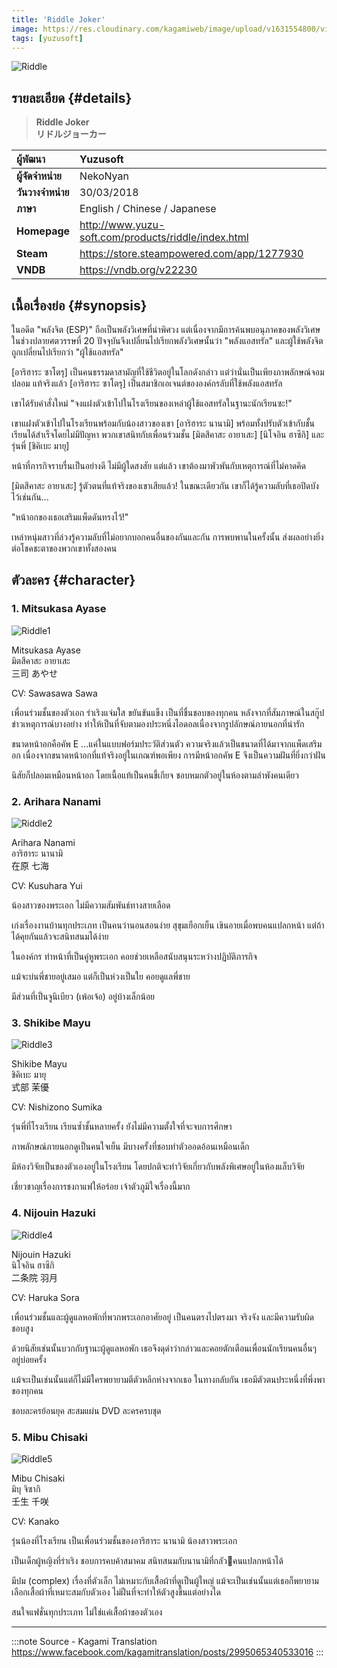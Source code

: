 ```yaml
---
title: 'Riddle Joker'
image: https://res.cloudinary.com/kagamiweb/image/upload/v1631554800/visualnovel/preview/riddle.jpg
tags: [yuzusoft]
---
```


![Riddle](https://res.cloudinary.com/kagamiweb/image/upload/v1631554800/visualnovel/preview/riddle.jpg)

## รายละเอียด {#details}

> **Riddle Joker**  
> **リドルジョーカー**

| ผู้พัฒนา | Yuzusoft |
| :---- | :---- |
| **ผู้จัดจำหน่าย** | NekoNyan |
| **วันวางจำหน่าย** | 30/03/2018 |
| **ภาษา** | English / Chinese / Japanese |
| **Homepage** | http://www.yuzu-soft.com/products/riddle/index.html |
| **Steam** | https://store.steampowered.com/app/1277930 |
| **VNDB** | https://vndb.org/v22230 |

## เนื้อเรื่องย่อ {#synopsis}

ในอดีต "พลังจิต (ESP)" ถือเป็นพลังวิเศษที่น่าพิศวง แต่เนื่องจากมีการค้นพบอนุภาคของพลังวิเศษในช่วงปลายศตวรรษที่ 20 ปัจจุบันจึงเปลี่ยนไปเรียกพลังวิเศษนั้นว่า "พลังแอสทรัล" และผู้ใช้พลังจิตถูกเปลี่ยนไปเรียกว่า "ผู้ใช้แอสทรัล"

[อาริฮาระ ซาโตรุ] เป็นคนธรรมดาสามัญที่ใช้ชีวิตอยู่ในโลกดังกล่าว
แต่ว่านั่นเป็นเพียงภาพลักษณ์จอมปลอม
แท้จริงแล้ว [อาริฮาระ ซาโตรุ] เป็นสมาชิกเอเจนต์ขององค์กรลับที่ใช้พลังแอสทรัล

เขาได้รับคำสั่งใหม่
"จงแฝงตัวเข้าไปในโรงเรียนของเหล่าผู้ใช้แอสทรัลในฐานะนักเรียนซะ!"

เขาแฝงตัวเข้าไปในโรงเรียนพร้อมกับน้องสาวของเขา [อาริฮาระ นานามิ] พร้อมทั้งปรับตัวเข้ากับชั้นเรียนได้สำเร็จโดยไม่มีปัญหา พวกเขาสนิทกับเพื่อนร่วมชั้น [มิตสึคาสะ อายาเสะ] [นิโจอิน ฮาซึกิ] และรุ่นพี่ [ชิคิเบะ มายุ]

หน้าที่ภารกิจราบรื่นเป็นอย่างดี ไม่มีผู้ใดสงสัย
แต่แล้ว เขาต้องมาพัวพันกับเหตุการณ์ที่ไม่คาดคิด 

[มิตสึคาสะ อายาเสะ] รู้ตัวตนที่แท้จริงของเขาเสียแล้ว!
ในขณะเดียวกัน เขาก็ได้รู้ความลับที่เธอปิดบังไว้เช่นกัน...

"หน้าอกของเธอเสริมแพ็ดดันทรงไว้!"

เหล่าหนุ่มสาวที่ล่วงรู้ความลับที่ไม่อยากบอกคนอื่นของกันและกัน
การพบพานในครั้งนั้น ส่งผลอย่างยิ่งต่อโชคชะตาของพวกเขาทั้งสองคน

## ตัวละคร {#character}

### 1. Mitsukasa Ayase

![Riddle1](https://res.cloudinary.com/kagamiweb/image/upload/v1631554799/visualnovel/preview/riddle_character1.jpg)

Mitsukasa Ayase  
มิตสึคาสะ อายาเสะ  
三司 あやせ

CV: Sawasawa Sawa

เพื่อนร่วมชั้นของตัวเอก ร่าเริงแจ่มใส ขยันขันแข็ง เป็นที่ชื่นชอบของทุกคน
หลังจากที่สัมภาษณ์ในสกู๊ปข่าวเหตุการณ์บางอย่าง ทำให้เป็นที่จับตามองประหนึ่งไอดอลเนื่องจากรูปลักษณ์ภายนอกที่น่ารัก

ขนาดหน้าอกคือคัพ E ...แค่ในแบบฟอร์มประวัติส่วนตัว ความจริงแล้วเป็นขนาดที่ได้มาจากแพ็ดเสริมอก เนื่องจากขนาดหน้าอกที่แท้จริงอยู่ในเกณฑ์พอเพียง การมีหน้าอกคัพ E จึงเป็นความฝันที่ยิ่งกว่าฝัน

นิสัยก็ปลอมเหมือนหน้าอก โดยเนื้อแท้เป็นคนขี้เกียจ ชอบหมกตัวอยู่ในห้องตามลำพังคนเดียว

### 2. Arihara Nanami

![Riddle2](https://res.cloudinary.com/kagamiweb/image/upload/v1631554799/visualnovel/preview/riddle_character2.jpg)

Arihara Nanami  
อาริฮาระ นานามิ  
在原 七海

CV: Kusuhara Yui

น้องสาวของพระเอก ไม่มีความสัมพันธ์ทางสายเลือด

เก่งเรื่องงานบ้านทุกประเภท เป็นคนว่านอนสอนง่าย สุขุมเยือกเย็น เขินอายเมื่อพบคนแปลกหน้า แต่ถ้าได้คุยกันแล้วจะสนิทสนมได้ง่าย

ในองค์กร ทำหน้าที่เป็นคู่หูพระเอก คอยช่วยเหลือสนับสนุนระหว่างปฏิบัติภารกิจ

แม้จะบ่นพี่ชายอยู่เสมอ แต่ก็เป็นห่วงเป็นใย คอยดูแลพี่ชาย

มีส่วนที่เป็นจูนิเบียว (เพ้อเจ้อ) อยู่บ้างเล็กน้อย

### 3. Shikibe Mayu

![Riddle3](https://res.cloudinary.com/kagamiweb/image/upload/v1631554799/visualnovel/preview/riddle_character3.jpg)

Shikibe Mayu  
ชิคิเบะ มายุ  
式部 茉優

CV: Nishizono Sumika

รุ่นพี่ที่โรงเรียน เรียนซ้ำชั้นหลายครั้ง
ยังไม่มีความตั้งใจที่จะจบการศึกษา

ภาพลักษณ์ภายนอกดูเป็นคนใจเย็น
มีบางครั้งที่ชอบทำตัวออดอ้อนเหมือนเด็ก

มีห้องวิจัยเป็นของตัวเองอยู่ในโรงเรียน
โดยปกติจะทำวิจัยเกี่ยวกับพลังพิเศษอยู่ในห้องแล็บวิจัย

เชี่ยวชาญเรื่องการชงกาแฟให้อร่อย เจ้าตัวภูมิใจเรื่องนี้มาก

### 4. Nijouin Hazuki

![Riddle4](https://res.cloudinary.com/kagamiweb/image/upload/v1631554799/visualnovel/preview/riddle_character4.jpg)

Nijouin Hazuki  
นิโจอิน ฮาซึกิ  
二条院 羽月

CV: Haruka Sora

เพื่อนร่วมชั้นและผู้ดูแลหอพักที่พวกพระเอกอาศัยอยู่
เป็นคนตรงไปตรงมา จริงจัง และมีความรับผิดชอบสูง

ด้วยนิสัยเช่นนั้นบวกกับฐานะผู้ดูแลหอพัก
เธอจึงดุด่าว่ากล่าวและคอยตักเตือนเพื่อนนักเรียนคนอื่นๆ อยู่บ่อยครั้ง

แม้จะเป็นเช่นนั้นแต่ก็ไม่มีใครพยายามตีตัวหลีกห่างจากเธอ
ในทางกลับกัน เธอมีตัวตนประหนึ่งที่พึ่งพาของทุกคน

ชอบละครย้อนยุค สะสมแผ่น DVD ละครครบชุด

### 5. Mibu Chisaki

![Riddle5](https://res.cloudinary.com/kagamiweb/image/upload/v1631554799/visualnovel/preview/riddle_character5.jpg)

Mibu Chisaki  
มิบุ จิซากิ  
壬生 千咲

CV: Kanako

รุ่นน้องที่โรงเรียน เป็นเพื่อนร่วมชั้นของอาริฮาระ นานามิ น้องสาวพระเอก

เป็นเด็กผู้หญิงที่ร่าเริง ชอบการคบค้าสมาคม สนิทสนมกับนานามิที่กลัวคนแปลกหน้าได้

มีปม (complex) เรื่องที่ตัวเล็ก ไม่เหมาะกับเสื้อผ้าที่ดูเป็นผู้ใหญ่
แม้จะเป็นเช่นนั้นแต่เธอก็พยายามเลือกเสื้อผ้าที่เหมาะสมกับตัวเอง
ไม่ฝืนที่จะทำให้ตัวสูงขึ้นแต่อย่างใด

สนใจแฟชั่นทุกประเภท ไม่ใช่แค่เสื้อผ้าของตัวเอง

---
:::note Source - Kagami Translation
https://www.facebook.com/kagamitranslation/posts/2995065340533016
:::